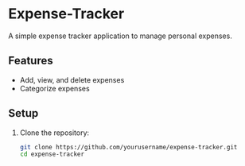 # Expense-Tracker

A simple expense tracker application to manage personal expenses.

## Features
- Add, view, and delete expenses
- Categorize expenses

## Setup

1. Clone the repository:
   ```bash
   git clone https://github.com/yourusername/expense-tracker.git
   cd expense-tracker
